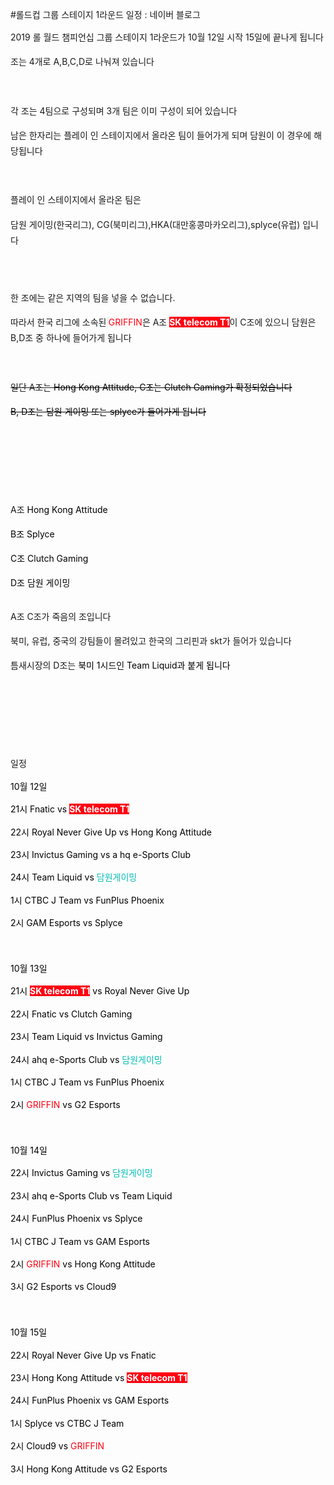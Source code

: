 #롤드컵 그룹 스테이지 1라운드 일정 : 네이버 블로그
<div class="wrap_rabbit pcol2 _param(1) _postViewArea221672391557" id="post-view221672391557">
<!-- Rabbit HTML --><div class="se-viewer se-theme-default" lang="ko-KR">
<!-- SE_DOC_HEADER_END -->
<div class="se-main-container">
<div class="se-component se-text se-l-default" id="SE-71aa55e3-2ede-476f-8948-8bf5999d06c7">
<div class="se-component-content">
<div class="se-section se-section-text se-l-default">
<div class="se-module se-module-text"><!-- SE-TEXT { --><p class="se-text-paragraph se-text-paragraph-align-" id="SE-20a02802-eb3d-11e9-929d-f3df846334f9" style="line-height:1.8;"><span class="se-fs- se-ff-" id="SE-77e7e80c-eb3d-11e9-929d-4b8be4fd9745" style="">2019 롤 월드 챔피언십 그룹 스테이지 1라운드가 10월 12일 시작 15일에 끝나게 됩니다</span></p><!-- } SE-TEXT --><!-- SE-TEXT { --><p class="se-text-paragraph se-text-paragraph-align-" id="SE-20a02803-eb3d-11e9-929d-97d877d73f23" style="line-height:1.8;"><span class="se-fs- se-ff-" id="SE-77e7e80d-eb3d-11e9-929d-f31af1de5583" style="">조는 4개로 A,B,C,D로 나눠져 있습니다 </span></p><!-- } SE-TEXT --><!-- SE-TEXT { --><p class="se-text-paragraph se-text-paragraph-align-" id="SE-20a02804-eb3d-11e9-929d-07f50946549b" style="line-height:1.8;"><span class="se-fs- se-ff-" id="SE-77e7e80e-eb3d-11e9-929d-af0fc8f73e2c" style="">​</span></p><!-- } SE-TEXT --><!-- SE-TEXT { --><p class="se-text-paragraph se-text-paragraph-align-" id="SE-20a02805-eb3d-11e9-929d-0944643af4a7" style="line-height:1.8;"><span class="se-fs- se-ff-" id="SE-77e7e80f-eb3d-11e9-929d-5781efabe1b5" style="">각 조는 4팀으로 구성되며 3개 팀은 이미 구성이 되어 있습니다</span></p><!-- } SE-TEXT --><!-- SE-TEXT { --><p class="se-text-paragraph se-text-paragraph-align-" id="SE-20a02806-eb3d-11e9-929d-ab12166d8c64" style="line-height:1.8;"><span class="se-fs- se-ff-" id="SE-77e80f20-eb3d-11e9-929d-27c8972e5969" style="">남은 한자리는 플레이 인 스테이지에서 올라온 팀이 들어가게 되며 담원이 이 경우에 해당됩니다</span></p><!-- } SE-TEXT --><!-- SE-TEXT { --><p class="se-text-paragraph se-text-paragraph-align-" id="SE-20a02807-eb3d-11e9-929d-99ae30c7d501" style="line-height:1.8;"><span class="se-fs- se-ff-" id="SE-77e80f21-eb3d-11e9-929d-67e6d52f59ef" style="">​</span></p><!-- } SE-TEXT --><!-- SE-TEXT { --><p class="se-text-paragraph se-text-paragraph-align-" id="SE-20a02808-eb3d-11e9-929d-cbf6cb04495c" style="line-height:1.8;"><span class="se-fs- se-ff-" id="SE-77e80f22-eb3d-11e9-929d-5b79bf29cbef" style="">플레이 인 스테이지에서 올라온 팀은 </span></p><!-- } SE-TEXT --><!-- SE-TEXT { --><p class="se-text-paragraph se-text-paragraph-align-" id="SE-6c4abba5-15ef-4bdb-908a-b59dc705cf25" style="line-height:1.8;"><span class="se-fs- se-ff-" id="SE-77e80f23-eb3d-11e9-929d-65e6fbdd8458" style="">담원 게이밍(한국리그), CG(북미리그),HKA(대만홍콩마카오리그),splyce(유럽) 입니다</span></p><!-- } SE-TEXT --></div>
</div>
</div>
</div> <div class="se-component se-image se-l-default" id="SE-07b746fe-3437-43e3-b722-5b05c1ab518e">
<div class="se-component-content se-component-content-fit">
<div class="se-section se-section-image se-l-default se-section-align-">
<a class="se-module se-module-image __se_image_link __se_link" data-linkdata='{"id" : "SE-07b746fe-3437-43e3-b722-5b05c1ab518e", "src" : "https://postfiles.pstatic.net/MjAxOTEwMDlfMTYx/MDAxNTcwNTYzNDQ4NzQ5.fd474Zq_fZUOTkt2z0WpUqko42OREfhI_d6gfhptuKog.RMljCR5lmJAgj2pGdZv8nK3F0q3yA40PjPTcjRN6XPMg.PNG.dls32208/image.png", "linkUse" : "false", "link" : ""}' data-linktype="img" href="#" onclick="return false;" style=" ">
<img alt="" class="se-image-resource" data-height="396" data-lazy-src="https://postfiles.pstatic.net/MjAxOTEwMDlfMTYx/MDAxNTcwNTYzNDQ4NzQ5.fd474Zq_fZUOTkt2z0WpUqko42OREfhI_d6gfhptuKog.RMljCR5lmJAgj2pGdZv8nK3F0q3yA40PjPTcjRN6XPMg.PNG.dls32208/image.png?type=w966" data-width="693" src="https://postfiles.pstatic.net/MjAxOTEwMDlfMTYx/MDAxNTcwNTYzNDQ4NzQ5.fd474Zq_fZUOTkt2z0WpUqko42OREfhI_d6gfhptuKog.RMljCR5lmJAgj2pGdZv8nK3F0q3yA40PjPTcjRN6XPMg.PNG.dls32208/image.png?type=w80_blur">
</img></a> </div>
</div>
</div> <div class="se-component se-text se-l-default" id="SE-ac03e6ab-ca1f-42fa-ba14-441f562df1b2">
<div class="se-component-content">
<div class="se-section se-section-text se-l-default">
<div class="se-module se-module-text"><!-- SE-TEXT { --><p class="se-text-paragraph se-text-paragraph-align-" id="SE-20a50a0b-eb3d-11e9-929d-6de3b72ade58" style="line-height:1.8;"><span class="se-fs- se-ff-" id="SE-77e83634-eb3d-11e9-929d-f7350dd0b8cd" style="">​</span></p><!-- } SE-TEXT --><!-- SE-TEXT { --><p class="se-text-paragraph se-text-paragraph-align-" id="SE-20a50a0c-eb3d-11e9-929d-e93d24cf6f8a" style="line-height:1.8;"><span class="se-fs- se-ff-" id="SE-77e85d45-eb3d-11e9-929d-2fc442f57a54" style="">한 조에는 같은 지역의 팀을 넣을 수 없습니다.</span></p><!-- } SE-TEXT --><!-- SE-TEXT { --><p class="se-text-paragraph se-text-paragraph-align-" id="SE-20a50a0d-eb3d-11e9-929d-a3b07d43feef" style="line-height:1.8;"><span class="se-fs- se-ff-" id="SE-77e85d46-eb3d-11e9-929d-7b4d14ba25c4" style="">따라서 한국 리그에 소속된</span><span class="se-fs- se-ff-system se-style-unset" id="SE-77e85d47-eb3d-11e9-929d-a18dc47883bf" style="color:#0275D8;background-color:#F5F5F5;"><b> </b></span><span class="se-fs-fs16 se-ff-" id="SE-77e85d48-eb3d-11e9-929d-d1b502c2b071" style="color:#FF0010;background-color:#FFFFFF;">GRIFFIN</span><span class="se-fs- se-ff-" id="SE-77e85d49-eb3d-11e9-929d-e9e5de2bd0fd" style="">은 A조 </span><span class="se-fs-fs16 se-ff-" id="SE-77e85d4a-eb3d-11e9-929d-2bb6f28435b2" style="color:#FFFFFF;background-color:#FF0010;"><b>SK telecom T1</b></span><span class="se-fs- se-ff-" id="SE-77e85d4b-eb3d-11e9-929d-3b08ae4355ca" style="">이 C조에 있으니 담원은 B,D조 중 하나에 들어가게 됩니다</span></p><!-- } SE-TEXT --><!-- SE-TEXT { --><p class="se-text-paragraph se-text-paragraph-align-" id="SE-20a50a0e-eb3d-11e9-929d-410149129579" style="line-height:1.8;"><span class="se-fs- se-ff-" id="SE-77e85d4c-eb3d-11e9-929d-b798c48ecc24" style="">​</span></p><!-- } SE-TEXT --><!-- SE-TEXT { --><p class="se-text-paragraph se-text-paragraph-align-" id="SE-20a50a0f-eb3d-11e9-929d-b997b8c5a654" style="line-height:1.8;"><span class="se-fs- se-ff-" id="SE-77e85d4d-eb3d-11e9-929d-f9d2510a91cc" style=""><strike>일단 A조는 </strike></span><span class="se-fs-fs16 se-ff-" id="SE-77e85d4e-eb3d-11e9-929d-b55d8a2a691e" style="color:#000000;"><strike>Hong Kong Attitude, C조는 Clutch Gaming가 확정되었습니다</strike></span></p><!-- } SE-TEXT --><!-- SE-TEXT { --><p class="se-text-paragraph se-text-paragraph-align-" id="SE-20a50a10-eb3d-11e9-929d-37df49874ee2" style="line-height:1.8;"><span class="se-fs-fs16 se-ff-" id="SE-77e85d4f-eb3d-11e9-929d-01d834e04b3a" style="color:#000000;"><strike>B, D조는 담원 게이밍 또는 splyce가 들어가게 됩니다</strike></span></p><!-- } SE-TEXT --><!-- SE-TEXT { --><p class="se-text-paragraph se-text-paragraph-align-" id="SE-20a50a11-eb3d-11e9-929d-57d1dff13575" style="line-height:1.8;"><span class="se-fs- se-ff-" id="SE-77e85d50-eb3d-11e9-929d-d519aad2a6b6" style="">​</span></p><!-- } SE-TEXT --><!-- SE-TEXT { --><p class="se-text-paragraph se-text-paragraph-align-" id="SE-20a50a12-eb3d-11e9-929d-79eedc446b83" style="line-height:1.8;"><span class="se-fs- se-ff-" id="SE-77e85d51-eb3d-11e9-929d-01dd8ce02b9e" style="">​</span></p><!-- } SE-TEXT --><!-- SE-TEXT { --><p class="se-text-paragraph se-text-paragraph-align-" id="SE-20a50a13-eb3d-11e9-929d-8fa20771d9d7" style="line-height:1.8;"><span class="se-fs- se-ff-" id="SE-77e85d52-eb3d-11e9-929d-e34f98ef0acf" style="">​</span></p><!-- } SE-TEXT --><!-- SE-TEXT { --><p class="se-text-paragraph se-text-paragraph-align-" id="SE-20a50a14-eb3d-11e9-929d-d336a20123f3" style="line-height:1.8;"><span class="se-fs- se-ff-" id="SE-77e88463-eb3d-11e9-929d-433e46df05ed" style="">A조 </span><span class="se-fs-fs16 se-ff-" id="SE-77e88464-eb3d-11e9-929d-75d6b3ed34f7" style="color:#000000;">Hong Kong Attitude</span></p><!-- } SE-TEXT --><!-- SE-TEXT { --><p class="se-text-paragraph se-text-paragraph-align-" id="SE-20a50a15-eb3d-11e9-929d-d34af83818b7" style="line-height:1.8;"><span class="se-fs-fs16 se-ff-" id="SE-77e88465-eb3d-11e9-929d-6ba5382b7de4" style="color:#000000;">B조 Splyce</span></p><!-- } SE-TEXT --><!-- SE-TEXT { --><p class="se-text-paragraph se-text-paragraph-align-" id="SE-20a50a16-eb3d-11e9-929d-ed3eface855d" style="line-height:1.8;"><span class="se-fs-fs16 se-ff-" id="SE-77e88466-eb3d-11e9-929d-f924649b88f9" style="color:#000000;">C조 Clutch Gaming</span></p><!-- } SE-TEXT --><!-- SE-TEXT { --><p class="se-text-paragraph se-text-paragraph-align-" id="SE-c6334e14-556e-47b4-a807-0fb5eacf9996" style="line-height:1.8;"><span class="se-fs-fs16 se-ff-" id="SE-77e88467-eb3d-11e9-929d-35b9942f3983" style="color:#000000;">D조 담원 게이밍 </span></p><!-- } SE-TEXT --></div>
</div>
</div>
</div> <div class="se-component se-image se-l-default" id="SE-4b68ecd8-566f-499b-a4de-18f8108835cd">
<div class="se-component-content se-component-content-fit">
<div class="se-section se-section-image se-l-default se-section-align-">
<a class="se-module se-module-image __se_image_link __se_link" data-linkdata='{"id" : "SE-4b68ecd8-566f-499b-a4de-18f8108835cd", "src" : "https://ww.namu.la/s/14ae5a41848e75b7cb309245be8ec4e3324150a43c086ac5974ebd98aa416cfbce5491860111be3b3ca089bc9d196ce24c7ccadf1581d94db766476c8c737f48d90043008e0df1ee3f883ab046bccd6727fd57bddeeec6e13c362114dc792dfe", "linkUse" : "false", "link" : ""}' data-linktype="img" href="#" onclick="return false;" style=" ">
<img alt="" class="se-image-resource" src="https://ww.namu.la/s/14ae5a41848e75b7cb309245be8ec4e3324150a43c086ac5974ebd98aa416cfbce5491860111be3b3ca089bc9d196ce24c7ccadf1581d94db766476c8c737f48d90043008e0df1ee3f883ab046bccd6727fd57bddeeec6e13c362114dc792dfe">
</img></a> </div>
</div>
</div> <div class="se-component se-text se-l-default" id="SE-20a6b7f7-eb3d-11e9-929d-cbee240b3517">
<div class="se-component-content">
<div class="se-section se-section-text se-l-default">
<div class="se-module se-module-text"><!-- SE-TEXT { --><p class="se-text-paragraph se-text-paragraph-align-" id="SE-20a64299-eb3d-11e9-929d-e112ed50d06d" style="line-height:1.8;"><span class="se-fs-fs16 se-ff- se-decoration-unset" id="SE-77e8d288-eb3d-11e9-929d-e3cb3673fbf1" style="">A조 C조가 죽음의 조입니다</span></p><!-- } SE-TEXT --><!-- SE-TEXT { --><p class="se-text-paragraph se-text-paragraph-align-" id="SE-20a6429a-eb3d-11e9-929d-194337600392" style="line-height:1.8;"><span class="se-fs-fs16 se-ff- se-decoration-unset" id="SE-77e8d289-eb3d-11e9-929d-8dfb70cb0baf" style="">북미, 유럽, 중국의 강팀들이 몰려있고 한국의 그리핀과 skt가 들어가 있습니다</span></p><!-- } SE-TEXT --><!-- SE-TEXT { --><p class="se-text-paragraph se-text-paragraph-align-" id="SE-20a6429b-eb3d-11e9-929d-efdecaae6089" style="line-height:1.8;"><span class="se-fs-fs16 se-ff- se-decoration-unset" id="SE-77e8d28a-eb3d-11e9-929d-2d5972dcea19" style="">틈새시장의 D조는 </span><span class="se-fs-fs16 se-ff-" id="SE-77e8d28b-eb3d-11e9-929d-094fc8be6af4" style="color:#000000;">북미 1시드인 Team Liquid과 붙게 됩니다</span></p><!-- } SE-TEXT --><!-- SE-TEXT { --><p class="se-text-paragraph se-text-paragraph-align-" id="SE-20a6429c-eb3d-11e9-929d-65dedcc76ffa" style="line-height:1.8;"><span class="se-fs-fs16 se-ff-" id="SE-77e8d28c-eb3d-11e9-929d-7f8cb6199d6b" style="color:#000000;">​</span></p><!-- } SE-TEXT --><!-- SE-TEXT { --><p class="se-text-paragraph se-text-paragraph-align-" id="SE-20a6429d-eb3d-11e9-929d-a3ba2da15070" style="line-height:1.8;"><span class="se-fs-fs16 se-ff- se-decoration-unset" id="SE-77e8d28d-eb3d-11e9-929d-e9b5d2f34a20" style="">​</span></p><!-- } SE-TEXT --><!-- SE-TEXT { --><p class="se-text-paragraph se-text-paragraph-align-" id="SE-20a6429e-eb3d-11e9-929d-af45d77cdf29" style="line-height:1.8;"><span class="se-fs-fs16 se-ff- se-decoration-unset" id="SE-77e8d28e-eb3d-11e9-929d-3bcd514e27be" style="">​</span></p><!-- } SE-TEXT --><!-- SE-TEXT { --><p class="se-text-paragraph se-text-paragraph-align-" id="SE-20a6429f-eb3d-11e9-929d-9dec7e029338" style="line-height:1.8;"><span class="se-fs-fs16 se-ff- se-decoration-unset" id="SE-77e8d28f-eb3d-11e9-929d-2df6a44cb9e9" style="">일정 </span></p><!-- } SE-TEXT --><!-- SE-TEXT { --><p class="se-text-paragraph se-text-paragraph-align-justify" id="SE-20a642a0-eb3d-11e9-929d-0329d96fa4c1" style="line-height:1.6;"><span class="se-fs-fs16 se-ff-" id="SE-77e8d290-eb3d-11e9-929d-5b7f97bf0f09" style="color:#000000;">10월 12일</span></p><!-- } SE-TEXT --><!-- SE-TEXT { --><p class="se-text-paragraph se-text-paragraph-align-justify" id="SE-20a642a1-eb3d-11e9-929d-6164cac418f2" style="line-height:1.6;"><span class="se-fs-fs16 se-ff-" id="SE-77e8f9a1-eb3d-11e9-929d-c370469d0086" style="color:#000000;">21시 Fnatic vs </span><span class="se-fs-fs16 se-ff-" id="SE-77e8f9a2-eb3d-11e9-929d-014282ce57ac" style="color:#FFFFFF;background-color:#FF0010;"><b>SK telecom T1</b></span></p><!-- } SE-TEXT --><!-- SE-TEXT { --><p class="se-text-paragraph se-text-paragraph-align-justify" id="SE-20a642a2-eb3d-11e9-929d-1b5a20aa9894" style="line-height:1.6;"><span class="se-fs-fs16 se-ff-" id="SE-77e8f9a3-eb3d-11e9-929d-a589451bbebe" style="color:#000000;">22시 Royal Never Give Up vs  Hong Kong Attitude</span></p><!-- } SE-TEXT --><!-- SE-TEXT { --><p class="se-text-paragraph se-text-paragraph-align-justify" id="SE-20a642a3-eb3d-11e9-929d-df4d3c6ad166" style="line-height:1.6;"><span class="se-fs-fs16 se-ff-" id="SE-77e8f9a4-eb3d-11e9-929d-a59bb8433c37" style="color:#000000;">23시 Invictus Gaming vs a hq e-Sports Club</span></p><!-- } SE-TEXT --><!-- SE-TEXT { --><p class="se-text-paragraph se-text-paragraph-align-justify" id="SE-20a642a4-eb3d-11e9-929d-8df5ceff7439" style="line-height:1.6;"><span class="se-fs-fs16 se-ff-" id="SE-77e8f9a5-eb3d-11e9-929d-056bcea00637" style="color:#000000;">24시 Team Liquid vs </span><span class="se-fs-fs16 se-ff-" id="SE-77e8f9a6-eb3d-11e9-929d-d19ce69183b7" style="color:#00BFB5;">담원게이밍</span></p><!-- } SE-TEXT --><!-- SE-TEXT { --><p class="se-text-paragraph se-text-paragraph-align-justify" id="SE-20a642a5-eb3d-11e9-929d-6bed21545295" style="line-height:1.6;"><span class="se-fs-fs16 se-ff-" id="SE-77e8f9a7-eb3d-11e9-929d-659e30b2df75" style="color:#000000;">1시 CTBC J Team vs FunPlus Phoenix</span></p><!-- } SE-TEXT --><!-- SE-TEXT { --><p class="se-text-paragraph se-text-paragraph-align-justify" id="SE-20a642a6-eb3d-11e9-929d-a5907980c6d4" style="line-height:1.6;"><span class="se-fs-fs16 se-ff-" id="SE-77e8f9a8-eb3d-11e9-929d-2b455bc9ac0a" style="color:#000000;">2시 GAM Esports vs </span><span class="se-fs-fs16 se-ff-" id="SE-77e8f9a9-eb3d-11e9-929d-1d4680d33a53" style="color:#000000;">Splyce</span></p><!-- } SE-TEXT --><!-- SE-TEXT { --><p class="se-text-paragraph se-text-paragraph-align-justify" id="SE-20a642a7-eb3d-11e9-929d-51a8f24a0490" style="line-height:1.6;"><span class="se-fs-fs16 se-ff-" id="SE-77e8f9aa-eb3d-11e9-929d-ad52ad971449" style="color:#000000;"> </span></p><!-- } SE-TEXT --><!-- SE-TEXT { --><p class="se-text-paragraph se-text-paragraph-align-justify" id="SE-20a642a8-eb3d-11e9-929d-399716f3859e" style="line-height:1.6;"><span class="se-fs-fs16 se-ff-" id="SE-77e8f9ab-eb3d-11e9-929d-b75a5bb559eb" style="color:#000000;">​</span></p><!-- } SE-TEXT --><!-- SE-TEXT { --><p class="se-text-paragraph se-text-paragraph-align-justify" id="SE-20a669b9-eb3d-11e9-929d-4bb5ef828711" style="line-height:1.6;"><span class="se-fs-fs16 se-ff-" id="SE-77e8f9ac-eb3d-11e9-929d-27f8f852a959" style="color:#000000;"> </span></p><!-- } SE-TEXT --><!-- SE-TEXT { --><p class="se-text-paragraph se-text-paragraph-align-justify" id="SE-20a669ba-eb3d-11e9-929d-ab6cac32596d" style="line-height:1.6;"><span class="se-fs-fs16 se-ff-" id="SE-77e8f9ad-eb3d-11e9-929d-4fb9b2d4118d" style="color:#000000;">10월 13일</span></p><!-- } SE-TEXT --><!-- SE-TEXT { --><p class="se-text-paragraph se-text-paragraph-align-justify" id="SE-20a669bb-eb3d-11e9-929d-ff6bf7e38a73" style="line-height:1.6;"><span class="se-fs-fs16 se-ff-" id="SE-77e920be-eb3d-11e9-929d-ad6e90a42727" style="color:#000000;">21시</span><span class="se-fs-fs16 se-ff-" id="SE-77e920bf-eb3d-11e9-929d-3dd9b7519702" style="color:#FFFFFF;"> </span><span class="se-fs-fs16 se-ff-" id="SE-77e920c0-eb3d-11e9-929d-17f687716b3e" style="color:#FFFFFF;background-color:#FF0010;"><b>SK telecom T1</b></span><span class="se-fs-fs16 se-ff-" id="SE-77e920c1-eb3d-11e9-929d-a9397bddc0a8" style="color:#000000;"> vs Royal Never Give Up</span></p><!-- } SE-TEXT --><!-- SE-TEXT { --><p class="se-text-paragraph se-text-paragraph-align-justify" id="SE-20a669bc-eb3d-11e9-929d-051da057a6d0" style="line-height:1.6;"><span class="se-fs-fs16 se-ff-" id="SE-77e920c2-eb3d-11e9-929d-a53199b77b30" style="color:#000000;">22시 Fnatic vs Clutch Gaming</span></p><!-- } SE-TEXT --><!-- SE-TEXT { --><p class="se-text-paragraph se-text-paragraph-align-justify" id="SE-20a669bd-eb3d-11e9-929d-2f25e6412f4f" style="line-height:1.6;"><span class="se-fs-fs16 se-ff-" id="SE-77e920c3-eb3d-11e9-929d-dd4a7750854f" style="color:#000000;">23시 Team Liquid vs Invictus Gaming</span></p><!-- } SE-TEXT --><!-- SE-TEXT { --><p class="se-text-paragraph se-text-paragraph-align-justify" id="SE-20a669be-eb3d-11e9-929d-61c18545b155" style="line-height:1.6;"><span class="se-fs-fs16 se-ff-" id="SE-77e920c4-eb3d-11e9-929d-87e4a96d3d4f" style="color:#000000;">24시 ahq e-Sports Club vs </span><span class="se-fs-fs16 se-ff-" id="SE-77e920c5-eb3d-11e9-929d-bfe1067ef069" style="color:#00BFB5;">담원게이밍</span></p><!-- } SE-TEXT --><!-- SE-TEXT { --><p class="se-text-paragraph se-text-paragraph-align-justify" id="SE-20a669bf-eb3d-11e9-929d-6dec8ef269ec" style="line-height:1.6;"><span class="se-fs-fs16 se-ff-" id="SE-77e947d6-eb3d-11e9-929d-81decd465c6b" style="color:#000000;">1시 CTBC J Team vs FunPlus Phoenix</span></p><!-- } SE-TEXT --><!-- SE-TEXT { --><p class="se-text-paragraph se-text-paragraph-align-justify" id="SE-20a669c0-eb3d-11e9-929d-57a2c491cc34" style="line-height:1.6;"><span class="se-fs-fs16 se-ff-" id="SE-77e947d7-eb3d-11e9-929d-13eab642b2b3" style="color:#000000;">2시 </span><span class="se-fs-fs16 se-ff-" id="SE-77e947d8-eb3d-11e9-929d-97b60f8e208f" style="color:#FF0010;background-color:#FFFFFF;">GRIFFIN</span><span class="se-fs-fs16 se-ff-" id="SE-77e947d9-eb3d-11e9-929d-4b45c38c0c5a" style="color:#000000;"> vs G2 Esports</span></p><!-- } SE-TEXT --><!-- SE-TEXT { --><p class="se-text-paragraph se-text-paragraph-align-justify" id="SE-20a669c1-eb3d-11e9-929d-bdcf4b7a61b3" style="line-height:1.6;"><span class="se-fs-fs16 se-ff-" id="SE-77e947da-eb3d-11e9-929d-cbaed43fe75c" style="color:#000000;"> </span></p><!-- } SE-TEXT --><!-- SE-TEXT { --><p class="se-text-paragraph se-text-paragraph-align-justify" id="SE-20a669c2-eb3d-11e9-929d-75f4993018ba" style="line-height:1.6;"><span class="se-fs-fs16 se-ff-" id="SE-77e947db-eb3d-11e9-929d-2fb1baf08f46" style="color:#000000;"> </span></p><!-- } SE-TEXT --><!-- SE-TEXT { --><p class="se-text-paragraph se-text-paragraph-align-justify" id="SE-20a669c3-eb3d-11e9-929d-9d1bfd2f391d" style="line-height:1.6;"><span class="se-fs-fs16 se-ff-" id="SE-77e947dc-eb3d-11e9-929d-6775e16f7d14" style="color:#000000;">​</span></p><!-- } SE-TEXT --><!-- SE-TEXT { --><p class="se-text-paragraph se-text-paragraph-align-justify" id="SE-20a669c4-eb3d-11e9-929d-47684ebdc180" style="line-height:1.6;"><span class="se-fs-fs16 se-ff-" id="SE-77e947dd-eb3d-11e9-929d-39b5db850b2a" style="color:#000000;">10월 14일 </span></p><!-- } SE-TEXT --><!-- SE-TEXT { --><p class="se-text-paragraph se-text-paragraph-align-justify" id="SE-20a669c5-eb3d-11e9-929d-e780faaddbb6" style="line-height:1.6;"><span class="se-fs-fs16 se-ff-" id="SE-77e947de-eb3d-11e9-929d-378160e03634" style="color:#000000;">22시 Invictus Gaming vs </span><span class="se-fs-fs16 se-ff-" id="SE-77e947df-eb3d-11e9-929d-63ae88333a93" style="color:#00BFB5;">담원게이밍</span></p><!-- } SE-TEXT --><!-- SE-TEXT { --><p class="se-text-paragraph se-text-paragraph-align-justify" id="SE-20a669c6-eb3d-11e9-929d-fdcafc47738d" style="line-height:1.6;"><span class="se-fs-fs16 se-ff-" id="SE-77e947e0-eb3d-11e9-929d-4737a0a1a040" style="color:#000000;">23시 ahq e-Sports Club vs Team Liquid</span></p><!-- } SE-TEXT --><!-- SE-TEXT { --><p class="se-text-paragraph se-text-paragraph-align-justify" id="SE-20a669c7-eb3d-11e9-929d-bf0f1c9d3e7d" style="line-height:1.6;"><span class="se-fs-fs16 se-ff-" id="SE-77e947e1-eb3d-11e9-929d-473c5147338e" style="color:#000000;">24시 FunPlus Phoenix vs </span><span class="se-fs-fs16 se-ff-" id="SE-77e947e2-eb3d-11e9-929d-7511f03f29f8" style="color:#000000;">Splyce</span><span class="se-fs-fs16 se-ff-" id="SE-77e947e3-eb3d-11e9-929d-0be67d2b9d12" style="color:#000000;"> </span></p><!-- } SE-TEXT --><!-- SE-TEXT { --><p class="se-text-paragraph se-text-paragraph-align-justify" id="SE-20a669c8-eb3d-11e9-929d-3517ee5d10db" style="line-height:1.6;"><span class="se-fs-fs16 se-ff-" id="SE-77e96ef4-eb3d-11e9-929d-f3f06d3ae46f" style="color:#000000;">1시 CTBC J Team vs GAM Esports</span></p><!-- } SE-TEXT --><!-- SE-TEXT { --><p class="se-text-paragraph se-text-paragraph-align-justify" id="SE-20a669c9-eb3d-11e9-929d-01f242240e75" style="line-height:1.6;"><span class="se-fs-fs16 se-ff-" id="SE-77e96ef5-eb3d-11e9-929d-17f120eb656b" style="color:#000000;">2시 </span><span class="se-fs-fs16 se-ff-" id="SE-77e96ef6-eb3d-11e9-929d-91cd35099b38" style="color:#FF0010;background-color:#FFFFFF;">GRIFFIN</span><span class="se-fs-fs16 se-ff-" id="SE-77e96ef7-eb3d-11e9-929d-2f3d9078445e" style="color:#000000;"> vs Hong Kong Attitude </span></p><!-- } SE-TEXT --><!-- SE-TEXT { --><p class="se-text-paragraph se-text-paragraph-align-justify" id="SE-20a669ca-eb3d-11e9-929d-c56dd9e473f9" style="line-height:1.6;"><span class="se-fs-fs16 se-ff-" id="SE-77e96ef8-eb3d-11e9-929d-b3f3546ca6db" style="color:#000000;">3시 G2 Esports vs Cloud9</span></p><!-- } SE-TEXT --><!-- SE-TEXT { --><p class="se-text-paragraph se-text-paragraph-align-justify" id="SE-20a669cb-eb3d-11e9-929d-27ca42eab758" style="line-height:1.6;"><span class="se-fs-fs16 se-ff-" id="SE-77e96ef9-eb3d-11e9-929d-ebe55fc4d55a" style="color:#000000;"> </span></p><!-- } SE-TEXT --><!-- SE-TEXT { --><p class="se-text-paragraph se-text-paragraph-align-justify" id="SE-20a669cc-eb3d-11e9-929d-6593a7008991" style="line-height:1.6;"><span class="se-fs-fs16 se-ff-" id="SE-77e96efa-eb3d-11e9-929d-772d1e3e4ded" style="color:#000000;">​</span></p><!-- } SE-TEXT --><!-- SE-TEXT { --><p class="se-text-paragraph se-text-paragraph-align-justify" id="SE-20a669cd-eb3d-11e9-929d-63148e20eef0" style="line-height:1.6;"><span class="se-fs-fs16 se-ff-" id="SE-77e96efb-eb3d-11e9-929d-e5af66203bc0" style="color:#000000;"> </span></p><!-- } SE-TEXT --><!-- SE-TEXT { --><p class="se-text-paragraph se-text-paragraph-align-justify" id="SE-20a669ce-eb3d-11e9-929d-55fe86f06a29" style="line-height:1.6;"><span class="se-fs-fs16 se-ff-" id="SE-77e96efc-eb3d-11e9-929d-6769b311c67d" style="color:#000000;">10월 15일 </span></p><!-- } SE-TEXT --><!-- SE-TEXT { --><p class="se-text-paragraph se-text-paragraph-align-justify" id="SE-20a690df-eb3d-11e9-929d-676f129a84e8" style="line-height:1.6;"><span class="se-fs-fs16 se-ff-" id="SE-77e96efd-eb3d-11e9-929d-3f8b803012b7" style="color:#000000;">22시 Royal Never Give Up vs Fnatic</span></p><!-- } SE-TEXT --><!-- SE-TEXT { --><p class="se-text-paragraph se-text-paragraph-align-justify" id="SE-20a690e0-eb3d-11e9-929d-83dd6687557c" style="line-height:1.6;"><span class="se-fs-fs16 se-ff-" id="SE-77e96efe-eb3d-11e9-929d-b5a5d111f899" style="color:#000000;">23시 Hong Kong Attitude vs </span><span class="se-fs-fs16 se-ff-" id="SE-77e96eff-eb3d-11e9-929d-5fe80c985dab" style="color:#FFFFFF;background-color:#FF0010;"><b>SK telecom T1</b></span></p><!-- } SE-TEXT --><!-- SE-TEXT { --><p class="se-text-paragraph se-text-paragraph-align-justify" id="SE-20a690e1-eb3d-11e9-929d-c1ab96c0f454" style="line-height:1.6;"><span class="se-fs-fs16 se-ff-" id="SE-77e99610-eb3d-11e9-929d-2728a3d72f83" style="color:#000000;">24시 FunPlus Phoenix vs GAM Esports</span></p><!-- } SE-TEXT --><!-- SE-TEXT { --><p class="se-text-paragraph se-text-paragraph-align-justify" id="SE-20a690e2-eb3d-11e9-929d-1ba91f11836e" style="line-height:1.6;"><span class="se-fs-fs16 se-ff-" id="SE-77e99611-eb3d-11e9-929d-0bb29f16be73" style="color:#000000;">1시 </span><span class="se-fs-fs16 se-ff-" id="SE-77e99612-eb3d-11e9-929d-b9b6858a12be" style="color:#000000;">Splyce</span><span class="se-fs-fs16 se-ff-" id="SE-77e99613-eb3d-11e9-929d-dd046cac5bc7" style="color:#000000;"> vs CTBC J Team</span></p><!-- } SE-TEXT --><!-- SE-TEXT { --><p class="se-text-paragraph se-text-paragraph-align-justify" id="SE-20a690e3-eb3d-11e9-929d-21444aec9136" style="line-height:1.6;"><span class="se-fs-fs16 se-ff-" id="SE-77e99614-eb3d-11e9-929d-a56d45f803f7" style="color:#000000;">2시 Cloud9 vs </span><span class="se-fs-fs16 se-ff-" id="SE-77e99615-eb3d-11e9-929d-119fb875f374" style="color:#FF0010;background-color:#FFFFFF;">GRIFFIN</span></p><!-- } SE-TEXT --><!-- SE-TEXT { --><p class="se-text-paragraph se-text-paragraph-align-justify" id="SE-20a690e4-eb3d-11e9-929d-cba51e7dd712" style="line-height:1.6;"><span class="se-fs-fs16 se-ff-" id="SE-77e99616-eb3d-11e9-929d-3b62bf9f61ad" style="color:#000000;">3시 Hong Kong Attitude vs G2 Esports</span></p><!-- } SE-TEXT --><!-- SE-TEXT { --><p class="se-text-paragraph se-text-paragraph-align-" id="SE-f8f4ddd0-145a-4d59-a694-7882262bd92f" style=""><span class="se-fs-fs19 se-ff-system se-style-unset" id="SE-77e99617-eb3d-11e9-929d-f30398c79c29" style="color:#FFFFFF;background-color:#15171A;"><b>​</b></span></p><!-- } SE-TEXT --><!-- SE-TEXT { --><p class="se-text-paragraph se-text-paragraph-align-" id="SE-77e9bd29-eb3d-11e9-929d-e5b26f6c1acf" style=""><span class="se-fs-fs24 se-ff-system se-weight-unset se-style-unset se-decoration-unset" id="SE-77e9bd28-eb3d-11e9-929d-45b5f9d7cad0" style="color:#333333;background-color:#FFFFFF;">​</span></p><!-- } SE-TEXT --><!-- SE-TEXT { --><p class="se-text-paragraph se-text-paragraph-align-" id="SE-77e9bd2b-eb3d-11e9-929d-77e251c036b4" style=""><span class="se-fs-fs24 se-ff-system se-weight-unset se-style-unset se-decoration-unset" id="SE-77e9bd2a-eb3d-11e9-929d-fde25b3d52a1" style="color:#333333;background-color:#FFFFFF;">​</span></p><!-- } SE-TEXT --></div>
</div>
</div>
</div> </div>
</div>
</div>